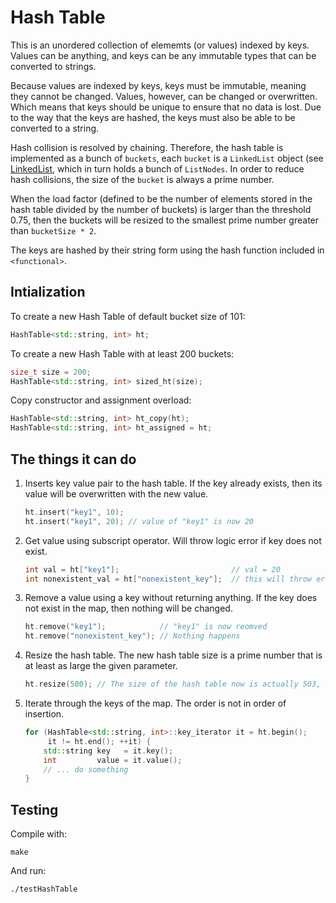 # Hash Table
This is an unordered collection of elememts (or values) indexed by keys. Values 
can be anything, and keys can be any immutable types that can be converted to 
strings. 

Because values are indexed by keys, keys must be immutable, meaning they cannot 
be changed. Values, however, can be changed or overwritten. Which means that 
keys should be unique to ensure that no data is lost. Due to the way that the 
keys are hashed, the keys must also be able to be converted to a string.

Hash collision is resolved by chaining. Therefore, the hash table is 
implemented as a bunch of `buckets`, each `bucket` is a `LinkedList` object (see 
[LinkedList][1], which in turn holds a bunch of `ListNodes`. In order to reduce 
hash collisions, the size of the `bucket` is always a prime 
number. 

When the load factor (defined to be the number of elements stored in the hash 
table divided by the number of buckets) is larger than the threshold 0.75, then 
the buckets will be resized to the smallest prime number greater than 
`bucketSize * 2`. 

The keys are hashed by their string form using the hash function included
in `<functional>`. 

## Intialization
To create a new Hash Table of default bucket size of 101:

```c++
HashTable<std::string, int> ht;
```

To create a new Hash Table with at least 200 buckets:

```c++
size_t size = 200;
HashTable<std::string, int> sized_ht(size);
```

Copy constructor and assignment overload:
```c++
HashTable<std::string, int> ht_copy(ht);
HashTable<std::string, int> ht_assigned = ht;
```

## The things it can do

1. Inserts key value pair to the hash table. If the key already exists, then 
   its value will be overwritten with the new value. 
    ```c++
    ht.insert("key1", 10);
    ht.insert("key1", 20); // value of "key1" is now 20
    ```

2. Get value using subscript operator. Will throw logic error if key does not 
   exist.
    
    ```c++
    int val = ht["key1"];                         // val = 20
    int nonexistent_val = ht["nonexistent_key"];  // this will throw error
    ```

3. Remove a value using a key without returning anything. If the key does not 
   exist in the map, then nothing will be changed.

    ```c++
    ht.remove("key1");            // "key1" is now reomved 
    ht.remove("nonexistent_key"); // Nothing happens
    ```

4. Resize the hash table. The new hash table size is a prime number that is at 
   least as large the given parameter.

    ```c++
    ht.resize(500); // The size of the hash table now is actually 503, the smallest prime number >= 500 
    ```

5. Iterate through the keys of the map. The order is not in order of insertion.

    ```c++
    for (HashTable<std::string, int>::key_iterator it = ht.begin(); 
         it != ht.end(); ++it) {
        std::string key   = it.key();
        int         value = it.value();
        // ... do something
    }
    ```

## Testing
Compile with:
```
make
```
And run:
```
./testHashTable
```
[1]: ../LinkedList/